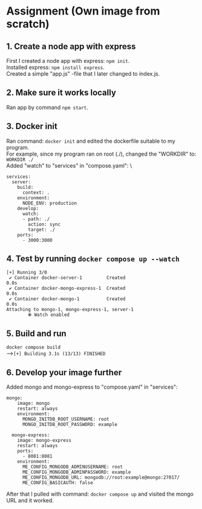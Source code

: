 # Assignment (Own image from scratch)

## 1. Create a node app with express

First I created a node app with express: `npm init`. \
Installed express: `npm install express`. \
Created a simple "app.js" -file that I later changed to index.js.

## 2. Make sure it works locally

Ran app by command `npm start`.

## 3. Docker init

Ran command: `docker init` and edited the dockerfile suitable to my program. \
For example, since my program ran on root (./), changed the "WORKDIR" to: `WORKDIR ./` \
Added "watch" to "services" in "compose.yaml": \

```
services:
  server:
    build:
      context: .
    environment:
      NODE_ENV: production
    develop:
      watch:
      - path: ./
        action: sync
        target: ./
    ports:
      - 3000:3000
```

## 4. Test by running `docker compose up --watch`

```
[+] Running 3/0
 ✔ Container docker-server-1         Created                                                             0.0s
 ✔ Container docker-mongo-express-1  Created                                                             0.0s
 ✔ Container docker-mongo-1          Created                                                             0.0s
Attaching to mongo-1, mongo-express-1, server-1
        ⦿ Watch enabled
```

## 5. Build and run

`docker compose build` \
-->`[+] Building 3.1s (13/13) FINISHED`

## 6. Develop your image further

Added mongo and mongo-express to "compose.yaml" in "services":

```
mongo:
    image: mongo
    restart: always
    environment:
      MONGO_INITDB_ROOT_USERNAME: root
      MONGO_INITDB_ROOT_PASSWORD: example

  mongo-express:
    image: mongo-express
    restart: always
    ports:
      - 8081:8081
    environment:
      ME_CONFIG_MONGODB_ADMINUSERNAME: root
      ME_CONFIG_MONGODB_ADMINPASSWORD: example
      ME_CONFIG_MONGODB_URL: mongodb://root:example@mongo:27017/
      ME_CONFIG_BASICAUTH: false
```

After that I pulled with command: `docker compose up` and visited the mongo URL and it worked.
